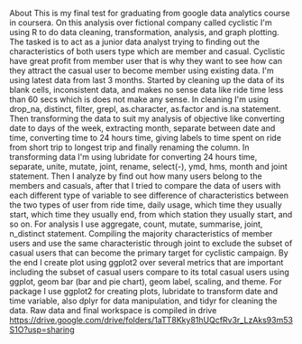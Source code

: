 About
This is my final test for graduating from google data analytics course in coursera. On this analysis over fictional company called cyclistic I'm using R to do data cleaning, transformation, analysis, and graph plotting.
The tasked is to act as a junior data analyst trying to finding out the characteristics of both users type which are member and casual. 
Cyclistic have great profit from member user that is why they want to see how can they attract the casual user to become member using existing data.
I'm using latest data from last 3 months.
Started by cleaning up the data of its blank cells, inconsistent data, and makes no sense data like ride time less than 60 secs which is does not make any sense. In cleaning I'm using drop_na, distinct, filter, grepl, as.character, as.factor and is.na statement.
Then transforming the data to suit my analysis of objective like converting date to days of the week, extracting month, separate between date and time, converting time to 24 hours time, 
  giving labels to time spent on ride from short trip to longest trip and finally renaming the column. In transforming data I'm using lubridate for converting 24 hours time, separate, unite, mutate, joint, rename, select(-), ymd, hms, month and joint statement.
Then I analyze by find out how many users belong to the members and casuals, after that I tried to compare the data of users with each different type of variable to see difference of characteristics between the two types of user from ride time, 
  daily usage, which time they usually start, which time they usually end, from which station they usually start, and so on. For analysis I use aggregate, count, mutate, summarise, joint, n_distinct statement. 
Compiling the majority characteristics of member users and use the same characteristic through joint to exclude the subset of casual users that can become the primary target for cyclistic campaign.
By the end I create plot using ggplot2 over several metrics that are important including the subset of casual users compare to its total casual users using ggplot, geom bar (bar and pie chart), geom label, scaling, and theme.
For package I use ggplot2 for creating plots, lubridate to transform date and time variable, also dplyr for data manipulation, and tidyr for cleaning the data.
Raw data and final workspace is compiled in drive https://drive.google.com/drive/folders/1aTT8Kky81hUQcfRv3r_LzAks93m53S1O?usp=sharing
